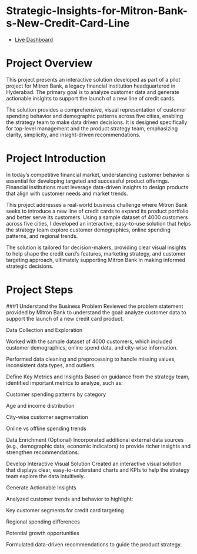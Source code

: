 # Strategic-Insights-for-Mitron-Bank-s-New-Credit-Card-Line
- [Live Dashboard](https://app.powerbi.com/groups/me/reports/e2ae3f38-0449-4f4f-97a6-df174d170821/c64595c1a9921e0c8737?experience=power-bi)

# Project Overview
This project presents an interactive solution developed as part of a pilot project for Mitron Bank, a legacy financial institution headquartered in Hyderabad. The primary goal is to analyze customer data and generate actionable insights to support the launch of a new line of credit cards.

The solution provides a comprehensive, visual representation of customer spending behavior and demographic patterns across five cities, enabling the strategy team to make data
driven decisions. It is designed specifically for top-level management and the product strategy team, emphasizing clarity, simplicity, and insight-driven recommendations.


# Project Introduction
In today’s competitive financial market, understanding customer behavior is essential for developing targeted and successful product offerings. Financial institutions must leverage data-driven insights to design products that align with customer needs and market trends.

This project addresses a real-world business challenge where Mitron Bank seeks to introduce a new line of credit cards to expand its product portfolio and better serve its
customers. Using a sample dataset of 4000 customers across five cities, I developed an interactive, easy-to-use solution that helps the strategy team explore customer
demographics, online spending patterns, and regional trends.

The solution is tailored for decision-makers, providing clear visual insights to help shape the credit card’s features, marketing strategy, and customer targeting approach,
ultimately supporting Mitron Bank in making informed strategic decisions.


# Project Steps

###1 Understand the Business Problem
Reviewed the problem statement provided by Mitron Bank to understand the goal: analyze customer data to support the launch of a new credit card product.

Data Collection and Exploration

Worked with the sample dataset of 4000 customers, which included customer demographics, online spend data, and city-wise information.

Performed data cleaning and preprocessing to handle missing values, inconsistent data types, and outliers.

Define Key Metrics and Insights
Based on guidance from the strategy team, identified important metrics to analyze, such as:

Customer spending patterns by category

Age and income distribution

City-wise customer segmentation

Online vs offline spending trends

Data Enrichment (Optional)
Incorporated additional external data sources (e.g., demographic data, economic indicators) to provide richer insights and strengthen recommendations.

Develop Interactive Visual Solution
Created an interactive visual solution that displays clear, easy-to-understand charts and KPIs to help the strategy team explore the data intuitively.

Generate Actionable Insights

Analyzed customer trends and behavior to highlight:

Key customer segments for credit card targeting

Regional spending differences

Potential growth opportunities

Formulated data-driven recommendations to guide the product strategy.


